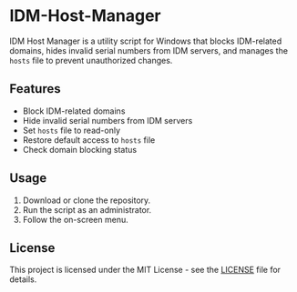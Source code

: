 # IDM-Host-Manager
IDM Host Manager is a utility script for Windows that blocks IDM-related domains, hides invalid serial numbers from IDM servers, and manages the `hosts` file to prevent unauthorized changes.

## Features
- Block IDM-related domains
- Hide invalid serial numbers from IDM servers
- Set `hosts` file to read-only
- Restore default access to `hosts` file
- Check domain blocking status

## Usage
1. Download or clone the repository.
2. Run the script as an administrator.
3. Follow the on-screen menu.

## License
This project is licensed under the MIT License - see the [LICENSE](LICENSE) file for details.
